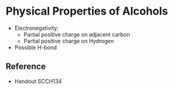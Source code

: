 # Physical Properties of Alcohols

* Electronegativity;
  * Partial positive charge on adjacent carbon
  * Partial positive charge on Hydrogen
* Possible H-bond

## Reference

* Handout SCCH134
